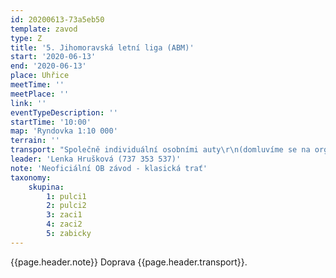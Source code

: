 ```yaml
---
id: 20200613-73a5eb50
template: zavod
type: Z
title: '5. Jihomoravská letní liga (ABM)'
start: '2020-06-13'
end: '2020-06-13'
place: Uhřice
meetTime: ''
meetPlace: ''
link: ''
eventTypeDescription: ''
startTime: '10:00'
map: 'Ryndovka 1:10 000'
terrain: ''
transport: "Společně individuální osobními auty\r\n(domluvíme se na organizaci jízd, můžete se přihlásit i ti bez aut)"
leader: 'Lenka Hrušková (737 353 537)'
note: 'Neoficiální OB závod - klasická trať'
taxonomy:
    skupina:
        1: pulci1
        2: pulci2
        3: zaci1
        4: zaci2
        5: zabicky
---
```

{{page.header.note}}
 Doprava {{page.header.transport}}.
